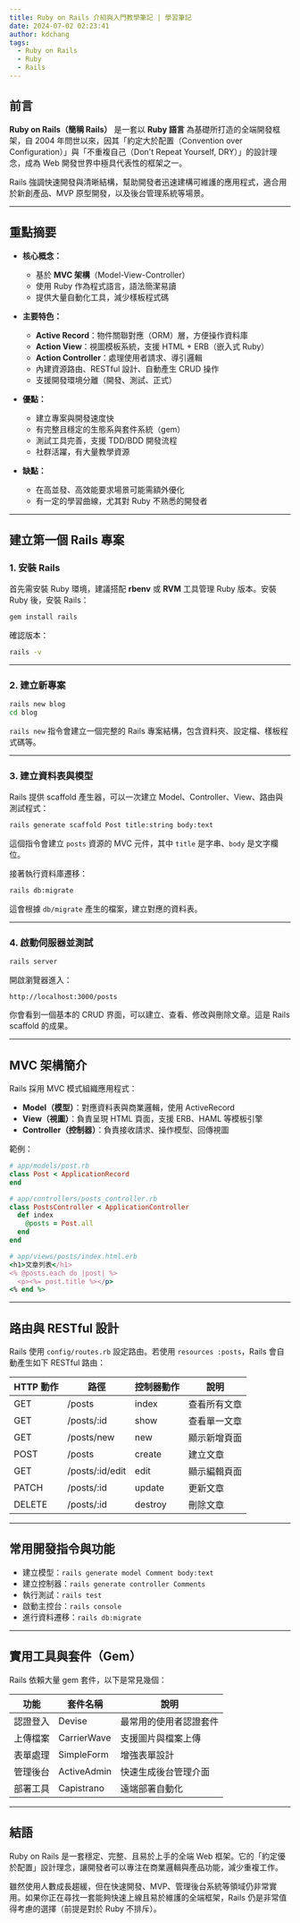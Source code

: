 ```yaml
---
title: Ruby on Rails 介紹與入門教學筆記 | 學習筆記
date: 2024-07-02 02:23:41
author: kdchang
tags:
  - Ruby on Rails
  - Ruby
  - Rails
---
```


## 前言

**Ruby on Rails（簡稱 Rails）** 是一套以 **Ruby 語言** 為基礎所打造的全端開發框架，自 2004 年問世以來，因其「約定大於配置（Convention over Configuration）」與「不重複自己（Don't Repeat Yourself, DRY）」的設計理念，成為 Web 開發世界中極具代表性的框架之一。

Rails 強調快速開發與清晰結構，幫助開發者迅速建構可維護的應用程式，適合用於新創產品、MVP 原型開發，以及後台管理系統等場景。

---

## 重點摘要

- **核心概念：**

  - 基於 **MVC 架構**（Model-View-Controller）
  - 使用 Ruby 作為程式語言，語法簡潔易讀
  - 提供大量自動化工具，減少樣板程式碼

- **主要特色：**

  - **Active Record**：物件關聯對應（ORM）層，方便操作資料庫
  - **Action View**：視圖模板系統，支援 HTML + ERB（嵌入式 Ruby）
  - **Action Controller**：處理使用者請求、導引邏輯
  - 內建資源路由、RESTful 設計、自動產生 CRUD 操作
  - 支援開發環境分離（開發、測試、正式）

- **優點：**

  - 建立專案與開發速度快
  - 有完整且穩定的生態系與套件系統（gem）
  - 測試工具完善，支援 TDD/BDD 開發流程
  - 社群活躍，有大量教學資源

- **缺點：**

  - 在高並發、高效能要求場景可能需額外優化
  - 有一定的學習曲線，尤其對 Ruby 不熟悉的開發者

---

## 建立第一個 Rails 專案

### 1. 安裝 Rails

首先需安裝 Ruby 環境，建議搭配 **rbenv** 或 **RVM** 工具管理 Ruby 版本。安裝 Ruby 後，安裝 Rails：

```bash
gem install rails
```

確認版本：

```bash
rails -v
```

---

### 2. 建立新專案

```bash
rails new blog
cd blog
```

`rails new` 指令會建立一個完整的 Rails 專案結構，包含資料夾、設定檔、樣板程式碼等。

---

### 3. 建立資料表與模型

Rails 提供 scaffold 產生器，可以一次建立 Model、Controller、View、路由與測試程式：

```bash
rails generate scaffold Post title:string body:text
```

這個指令會建立 `posts` 資源的 MVC 元件，其中 `title` 是字串、`body` 是文字欄位。

接著執行資料庫遷移：

```bash
rails db:migrate
```

這會根據 `db/migrate` 產生的檔案，建立對應的資料表。

---

### 4. 啟動伺服器並測試

```bash
rails server
```

開啟瀏覽器進入：

```
http://localhost:3000/posts
```

你會看到一個基本的 CRUD 界面，可以建立、查看、修改與刪除文章。這是 Rails scaffold 的成果。

---

## MVC 架構簡介

Rails 採用 MVC 模式組織應用程式：

- **Model（模型）**：對應資料表與商業邏輯，使用 ActiveRecord
- **View（視圖）**：負責呈現 HTML 頁面，支援 ERB、HAML 等模板引擎
- **Controller（控制器）**：負責接收請求、操作模型、回傳視圖

範例：

```ruby
# app/models/post.rb
class Post < ApplicationRecord
end

# app/controllers/posts_controller.rb
class PostsController < ApplicationController
  def index
    @posts = Post.all
  end
end

# app/views/posts/index.html.erb
<h1>文章列表</h1>
<% @posts.each do |post| %>
  <p><%= post.title %></p>
<% end %>
```

---

## 路由與 RESTful 設計

Rails 使用 `config/routes.rb` 設定路由。若使用 `resources :posts`，Rails 會自動產生如下 RESTful 路由：

| HTTP 動作 | 路徑             | 控制器動作 | 說明         |
| --------- | ---------------- | ---------- | ------------ |
| GET       | /posts           | index      | 查看所有文章 |
| GET       | /posts/\:id      | show       | 查看單一文章 |
| GET       | /posts/new       | new        | 顯示新增頁面 |
| POST      | /posts           | create     | 建立文章     |
| GET       | /posts/\:id/edit | edit       | 顯示編輯頁面 |
| PATCH     | /posts/\:id      | update     | 更新文章     |
| DELETE    | /posts/\:id      | destroy    | 刪除文章     |

---

## 常用開發指令與功能

- 建立模型：`rails generate model Comment body:text`
- 建立控制器：`rails generate controller Comments`
- 執行測試：`rails test`
- 啟動主控台：`rails console`
- 進行資料遷移：`rails db:migrate`

---

## 實用工具與套件（Gem）

Rails 依賴大量 gem 套件，以下是常見幾個：

| 功能     | 套件名稱    | 說明                   |
| -------- | ----------- | ---------------------- |
| 認證登入 | Devise      | 最常用的使用者認證套件 |
| 上傳檔案 | CarrierWave | 支援圖片與檔案上傳     |
| 表單處理 | SimpleForm  | 增強表單設計           |
| 管理後台 | ActiveAdmin | 快速生成後台管理介面   |
| 部署工具 | Capistrano  | 遠端部署自動化         |

---

## 結語

Ruby on Rails 是一套穩定、完整、且易於上手的全端 Web 框架。它的「約定優於配置」設計理念，讓開發者可以專注在商業邏輯與產品功能，減少重複工作。

雖然使用人數成長趨緩，但在快速開發、MVP、管理後台系統等領域仍非常實用。如果你正在尋找一套能夠快速上線且易於維護的全端框架，Rails 仍是非常值得考慮的選擇（前提是對於 Ruby 不排斥）。

